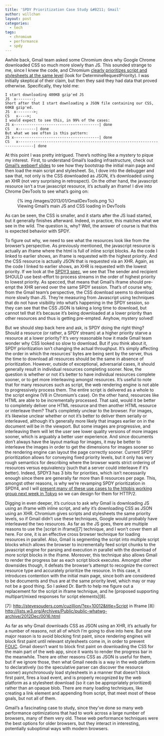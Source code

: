 ```yaml
---
title: 'SPDY Prioritization Case Study &#8211; Gmail'
author: willchan
layout: post
categories:
  - tech
tags:
  - chromium
  - performance
  - spdy
---
```

Awhile back, Gmail team asked some Chromium devs why Google Chrome downloaded CSS so much more slowly than JS. This sounded strange to me, since I knew the code, and Chromium [clearly prioritizes script and stylesheets at the same level][1] (look for DetermineRequestPriority). I was initially skeptical of their claim, but then they said they had data that proved otherwise. Specifically, they told me:

 [1]: https://src.chromium.org/viewvc/chrome/trunk/src/content/browser/loader/resource_dispatcher_host_impl.cc?revision=178529&view=markup

    I start downloading 400KB gzip'ed JS
    JS  x--------;
    Short after that I start downloading a JSON file containing our CSS, 60KB gzip'ed.
    JS  x-------->;
    CS   x---->;
    I would expect to see this, in 99% of the cases:
    JS x---------------------------------------| done
    CS   x--------| done
    But what we see often is this pattern:
    JS x---------------------------------------| done
    CS   x-----------------------------------------------------------------------------| done

At this point I was pretty intrigued. There’s nothing like a mystery to pique my interest.  First, to understand Gmail’s loading infrastructure, check out [Gmail’s webperf slides][2] to see how they bootstrap the initial main page and then load the main script and stylesheet. So, I dove into the debugger and saw that, not only is the CSS downloaded as JSON, it’s downloaded using an XHR (not very surprising in retrospect). On the other hand, the javascript resource isn’t a true javascript resource, it’s actually an iframe! I dive into Chrome DevTools to see what’s going on:

 [2]: http://www.w3.org/2012/11/webperf-slides-hundt.pdf

<figure>
{% img /images/2013/01/GmailDevTools.png %}
<figcaption>Viewing Gmail’s main JS and CSS loading in DevTools</figcaption>
</figure>

As can be seen, the CSS is smaller, and it starts after the JS load started, but it generally finishes afterward. Indeed, in practice, this matches what we see in the wild. The question is, why? Well, the answer of course is that this is expected behavior with SPDY.

To figure out why, we need to see what the resources look like from the browser’s perspective. As previously mentioned, the javascript resource is actually an iframe where the html is full of inline script blocks. As the code I linked to earlier shows, an iframe is requested with the highest priority. And the CSS resource is actually JSON that is requested via an XHR. Again, as the code I linked to earlier shows, an XHR is requested with the lowest priority. If we look at the [SPDY3 spec][5], we see that The sender and recipient SHOULD use best-effort to process streams in the order of highest priority to lowest priority. As specced, that means that Gmail’s iframe should pre-empt the XHR served over the same SPDY session. That’s of course why, from the Gmail team’s perspective, the CSS download seems to download more slowly than JS. They’re measuring from Javascript using techniques that do not have visibility into what’s happening in the SPDY session, so they can see that the CSS JSON is taking a long time to download, but cannot tell that it’s because it’s being downloaded at a lower priority than other resources and thus is getting pre-empted. Anyhow, mystery solved!

 [5]: http://dev.chromium.org/spdy/spdy-protocol/spdy-protocol-draft3#TOC-2.3.3-Stream-priority

But we should step back here and ask, is SPDY doing the right thing? Should a resource (or rather, a SPDY stream) at a higher priority starve a resource at a lower priority? It’s very reasonable how it made Gmail team wonder why CSS looked so slow to download. But if you think about it, SPDY prioritization isn’t changing the actual throughput. It’s simply affecting the order in which the resources’ bytes are being sent by the server, thus the time to download all resources should be the same in absence of prioritization. However, outside of exceptional, adversarial cases, it should generally result in individual resources completing sooner. Now, the question is whether or not it’s better to have individual resources complete sooner, or to get more interleaving amongst resources. It’s useful to note that for many resources such as script, the web rendering engine is not able to progressively process them. The entire script is delivered as a whole to the script engine (V8 in Chromium’s case). On the other hand, resources like HTML are able to be incrementally processed. That said, would it be better to completely deliver one HTML resource and then another HTML resource or interleave them? That’s completely unclear to the browser. For images, it’s likewise unclear whether or not it’s better to deliver them serially or interleaved, although it’s generally more likely that images earlier on in the document will be in the viewport. But some images are progressive, and interleaving them will let the user see lower quality versions of more images sooner, which is arguably a better user experience. And since documents don’t always have the layout markup for images, it may be better to interleave the images in order to get the dimensions for images sooner so the rendering engine can layout the page correctly sooner. Current SPDY prioritization allows for conveying fixed priority levels, but it only has very rough semantics for describing where the browser wants strict ordering of resources versus equivalency (such that a server could interleave if it’s better). Indeed, SPDY3 has 3 bits for priorities, which isn’t necessarily enough since there are generally far more than 8 resources per page. This, amongst other reasons, is why we’re revamping SPDY prioritization in SPDY4, and I will [present many of these use cases to the httpbis working group next week in Tokyo][6] so we can design for them for HTTP/2.

Digging in even deeper, it’s curious to ask *why* Gmail is downloading JS using an iframe with inline script, and *why* it’s downloading CSS as JSON using an XHR. Chromium gives scripts and stylesheets the same priority levels, so if Gmail didn’t use these techniques, Google would probably have interleaved the two resources. As far as the JS goes, there are multiple reasons to use the [script in iframe][7] technique, and I won’t cover them all here. For one, it is an effective cross browser technique for loading resources in parallel. Also, Gmail is segmenting the script into multiple script blocks which allows the browser to incrementally feed script chunks to the javascript engine for parsing and execution in parallel with the download of more script blocks in the iframe. Moreover, this technique also allows Gmail to render the progress bar as each script block executes. Amongst other downsides though, it defeats the browser’s attempt to recognize the correct resource type and accurately prioritize the resource. In this case, it introduces contention with the initial main page, since both are considered to be documents and thus are at the same priority level, which may or may not be a good thing. So I asked Dr. Barth to help me figure out a replacement for the script in iframe technique, and he [proposed supporting multipart/mixed responses for script elements][8].

 [6]: https://docs.google.com/presentation/d/1OfgPJsW6P7pky5PiyEzBNZnf5dWXq-y19ReSSg6BIeM/pub?start=false&loop=false&delayms=3000
 [7]: http://stevesouders.com/cuzillion/?ex=10012&title=Script in Iframe
 [8]: http://lists.w3.org/Archives/Public/public-whatwg-archive/2012Dec/0016.html

As far as why Gmail downloads CSS as JSON using an XHR, it’s actually for a number of reasons, not all of which I’m going to dive into here. But one major reason is to avoid blocking first paint, since rendering engines will block first paint until relevant stylesheets come in, in order to prevent [FOUC][9]. Gmail doesn’t want to block first paint on downloading the CSS for the main part of the web app, since it wants to render the progress bar in the meanwhile. There are other reasons CSS as JSON is useful for them, but if we ignore those, then what Gmail needs is a way in the web platform to declaratively (so the speculative parser can discover the resource sooner) asynchronously load stylesheets in a manner that doesn’t block first paint, fires a load event, and is properly recognized by the web platform as a stylesheet download (so it can be appropriately prioritized) rather than an opaque blob. There are many loading techniques, like creating a link element and appending from script, that meet most of these goals, but not all of them.

 [9]: https://www.google.com/url?sa=t&rct=j&q=&esrc=s&source=web&cd=2&ved=0CD4QFjAB&url=http://en.wikipedia.org/wiki/Flash_of_unstyled_content&ei=yrMCUZ3dLKeViQKPpYDIBQ&usg=AFQjCNGg8uCVCVVjdE0Lb3h8gXE0b5kxRg&bvm=bv.41524429,d.cGE

Gmail’s a fascinating case to study, since they’ve done so many web performance optimizations that had to work across a large number of browsers, many of them very old. These web performance techniques were the best options for older browsers, but they interact in interesting, potentially suboptimal ways with modern browsers.

